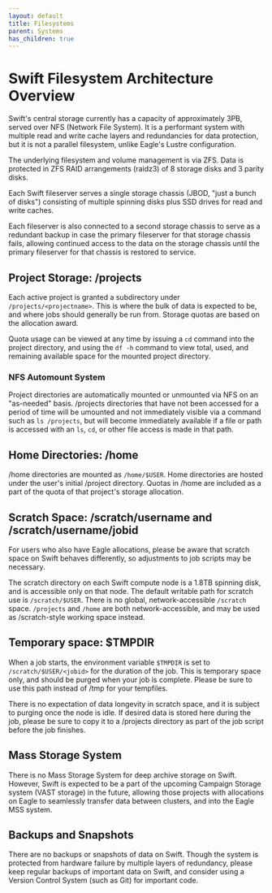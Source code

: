 ```yaml
---
layout: default
title: Filesystems
parent: Systems
has_children: true
---
```


# Swift Filesystem Architecture Overview

Swift's central storage currently has a capacity of approximately 3PB, served over NFS (Network File System). It is a performant system with 
multiple read and write cache layers and redundancies for data protection, but it is not a parallel filesystem, unlike Eagle's Lustre configuration.

The underlying filesystem and volume management is via ZFS. Data is protected in ZFS RAID arrangements (raidz3) of 8 storage disks and 3 parity disks. 

Each Swift fileserver serves a single storage chassis (JBOD, "just a bunch of disks") consisting of multiple spinning disks plus SSD drives for read and write caches. 

Each fileserver is also connected to a second storage chassis to serve as a redundant backup in case the primary fileserver for that storage chassis fails, allowing continued access to the data on the storage chassis until the primary fileserver for that chassis is restored to service.

## Project Storage: /projects

Each active project is granted a subdirectory under `/projects/<projectname>`. This is where the bulk of data is expected to be, and where jobs should generally be run from. Storage quotas are based on the allocation award.

Quota usage can be viewed at any time by issuing a `cd` command into the project directory, and using the `df -h` command to view total, used, and remaining available space for the mounted project directory.

### NFS Automount System

Project directories are automatically mounted or unmounted via NFS on an "as-needed" basis. /projects directories that have not been accessed for a period of time will be umounted and not immediately visible via a command such as `ls /projects`, but will become immediately available if a file or path is accessed with an `ls`, `cd`, or other file access is made in that path. 

## Home Directories: /home

/home directories are mounted as `/home/$USER`. Home directories are hosted under the user's initial /project directory. Quotas in /home are included as a part of the quota of that project's storage allocation. 

## Scratch Space: /scratch/username and /scratch/username/jobid

For users who also have Eagle allocations, please be aware that scratch space on Swift behaves differently, so adjustments to job scripts may be necessary. 

The scratch directory on each Swift compute node is a 1.8TB spinning disk, and is accessible only on that node. The default writable path for scratch use is `/scratch/$USER`. There is no global, network-accessible `/scratch` space. `/projects` and `/home` are both network-accessible, and may be used as /scratch-style working space instead.


## Temporary space: $TMPDIR 

When a job starts, the environment variable `$TMPDIR` is set to `/scratch/$USER/<jobid>` for the duration of the job. This is temporary space only, and should be purged when your job is complete. Please be sure to use this path instead of /tmp for your tempfiles.

There is no expectation of data longevity in scratch space, and it is subject to purging once the node is idle. If desired data is stored here during the job, please be sure to copy it to a /projects directory as part of the job script before the job finishes.

## Mass Storage System

There is no Mass Storage System for deep archive storage on Swift. However, Swift is expected to be a part of the upcoming Campaign Storage system (VAST storage) in the future, allowing those projects with allocations on Eagle to seamlessly transfer data between clusters, and into the Eagle MSS system.

## Backups and Snapshots

There are no backups or snapshots of data on Swift. Though the system is protected from hardware failure by multiple layers of redundancy, please keep regular backups of important data on Swift, and consider using a Version Control System (such as Git) for important code. 


